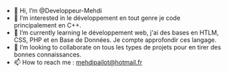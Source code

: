 - 👋 Hi, I’m @Developpeur-Mehdi
- 👀 I’m interested in le développement en tout genre je code principalement en C++.
- 🌱 I’m currently learning  le développement web, j'ai des bases en HTLM, CSS, PHP et en Base de Données. Je compte approfondir ces langage.
- 💞️ I’m looking to collaborate on  tous les types de projets  pour en tirer des bonnes connaissances.
- 📫 How to reach me  : mehdipailot@hotmail.fr

<!---
Developpeur-Mehdi/Developpeur-Mehdi is a ✨ special ✨ repository because its `README.md` (this file) appears on your GitHub profile.
You can click the Preview link to take a look at your changes.
--->

